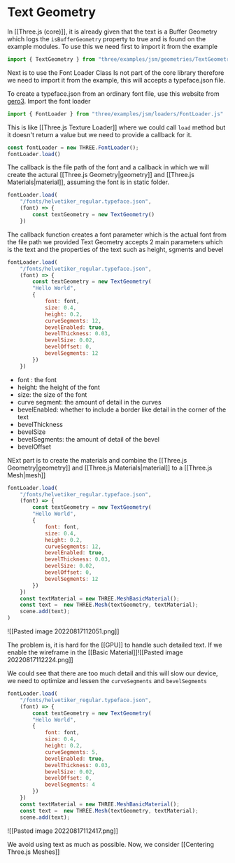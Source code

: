 # Text Geometry
In [[Three.js (core)]], it is already given that the text is a Buffer Geometry which logs the `isBufferGeometry` property to true and is found on the example modules. To use this we need first to import it from the example

```js
import { TextGeometry } from "three/examples/jsm/geometries/TextGeometry.js"
```

Next is to use the Font Loader Class
Is not part of the core library therefore we need to import it from the example, this will accepts a typeface.json file. 

To create a typeface.json from an ordinary font file, use this website from [gero3](https://gero3.github.io/facetype.js/).
Import the font loader

```js
import { FontLoader } from "three/examples/jsm/loaders/FontLoader.js"
```

This is like [[Three.js Texture Loader]] where we could call `load` method but it doesn't return a value but we need to provide a callback for it.

```js
const fontLoader = new THREE.FontLoader();
fontLoader.load()
```

The callback is the file path of the font and a callback in which we will create the actural [[Three.js Geometry|geometry]] and [[Three.js Materials|material]], assuming the font is in static folder. 

```js
fontLoader.load(
	"/fonts/helvetiker_regular.typeface.json", 
	(font) => {
		const textGeometry = new TextGeometry()
	})
```

The callback function creates a font parameter which is the actual font from the file path we provided
Text Geometry accepts 2 main parameters which is the text and the properties of the text such as height, sgments and bevel

```js
fontLoader.load(
	"/fonts/helvetiker_regular.typeface.json", 
	(font) => {
		const textGeometry = new TextGeometry(
		"Hello World", 
		{
			font: font,
			size: 0.4,
			height: 0.2,
			curveSegments: 12, 
			bevelEnabled: true, 
			bevelThickness: 0.03,
			bevelSize: 0.02,
			bevelOffset: 0,
			bevelSegments: 12
		})
	})
```

- font : the font 
- height: the height of the font
- size: the size of the font
- curve segment: the amount of detail in the curves
- bevelEnabled: whether to include a border like detail in the corner of the text
- bevelThickness
- bevelSize
- bevelSegments: the amount of detail of the bevel
- bevelOffset

NExt part is to create the materials and combine the [[Three.js Geometry|geometry]] and [[Three.js Materials|material]] to a [[Three.js Mesh|mesh]]

```js
fontLoader.load(
	"/fonts/helvetiker_regular.typeface.json", 
	(font) => {
		const textGeometry = new TextGeometry(
		"Hello World", 
		{
			font: font,
			size: 0.4,
			height: 0.2,
			curveSegments: 12, 
			bevelEnabled: true, 
			bevelThickness: 0.03,
			bevelSize: 0.02,
			bevelOffset: 0,
			bevelSegments: 12
		})
	})
	const textMaterial = new THREE.MeshBasicMaterial();
	const text =  new THREE.Mesh(textGeometry, textMaterial);
	scene.add(text);
)
```

![[Pasted image 20220817112051.png]]

The problem is, it is hard for the [[GPU]] to handle such detailed text. If we enable the wireframe in the [[Basic Material]]![[Pasted image 20220817112224.png]]

We could see that there are too much detail and this will slow our device, we need to optimize and lessen the `curveSegments` and `bevelSegments`

```js
fontLoader.load(
	"/fonts/helvetiker_regular.typeface.json", 
	(font) => {
		const textGeometry = new TextGeometry(
		"Hello World", 
		{
			font: font,
			size: 0.4,
			height: 0.2,
			curveSegments: 5, 
			bevelEnabled: true, 
			bevelThickness: 0.03,
			bevelSize: 0.02,
			bevelOffset: 0,
			bevelSegments: 4
		})
	})
	const textMaterial = new THREE.MeshBasicMaterial();
	const text =  new THREE.Mesh(textGeometry, textMaterial);
	scene.add(text);
```

![[Pasted image 20220817112417.png]]

We avoid using text as much as possible. 
Now, we consider [[Centering Three.js Meshes]]
